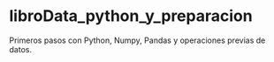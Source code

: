 # libroData_python_y_preparacion
Primeros pasos con Python, Numpy, Pandas y operaciones previas de datos.
